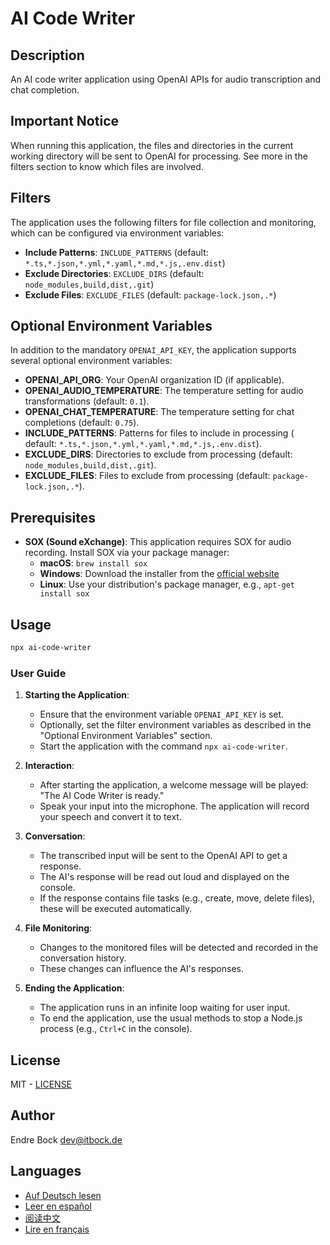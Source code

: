 # AI Code Writer

## Description

An AI code writer application using OpenAI APIs for audio transcription and chat completion.

## Important Notice

When running this application, the files and directories in the current working directory will be sent to OpenAI for
processing. See more in the filters section to know which files are involved.

## Filters

The application uses the following filters for file collection and monitoring, which can be configured via environment
variables:

- **Include Patterns**: `INCLUDE_PATTERNS` (default: `*.ts,*.json,*.yml,*.yaml,*.md,*.js,.env.dist`)
- **Exclude Directories**: `EXCLUDE_DIRS` (default: `node_modules,build,dist,.git`)
- **Exclude Files**: `EXCLUDE_FILES` (default: `package-lock.json,.*`)

## Optional Environment Variables

In addition to the mandatory `OPENAI_API_KEY`, the application supports several optional environment variables:

- **OPENAI_API_ORG**: Your OpenAI organization ID (if applicable).
- **OPENAI_AUDIO_TEMPERATURE**: The temperature setting for audio transformations (default: `0.1`).
- **OPENAI_CHAT_TEMPERATURE**: The temperature setting for chat completions (default: `0.75`).
- **INCLUDE_PATTERNS**: Patterns for files to include in processing (
  default: `*.ts,*.json,*.yml,*.yaml,*.md,*.js,.env.dist`).
- **EXCLUDE_DIRS**: Directories to exclude from processing (default: `node_modules,build,dist,.git`).
- **EXCLUDE_FILES**: Files to exclude from processing (default: `package-lock.json,.*`).

## Prerequisites

- **SOX (Sound eXchange)**: This application requires SOX for audio recording. Install SOX via your package manager:
  - **macOS**: `brew install sox`
  - **Windows**: Download the installer from the [official website](http://sox.sourceforge.net/)
  - **Linux**: Use your distribution's package manager, e.g., `apt-get install sox`

## Usage

```sh
npx ai-code-writer
```

### User Guide

1. **Starting the Application**:
    - Ensure that the environment variable `OPENAI_API_KEY` is set.
    - Optionally, set the filter environment variables as described in the "Optional Environment Variables" section.
    - Start the application with the command `npx ai-code-writer`.

2. **Interaction**:
    - After starting the application, a welcome message will be played: "The AI Code Writer is ready."
    - Speak your input into the microphone. The application will record your speech and convert it to text.

3. **Conversation**:
    - The transcribed input will be sent to the OpenAI API to get a response.
    - The AI's response will be read out loud and displayed on the console.
    - If the response contains file tasks (e.g., create, move, delete files), these will be executed automatically.

4. **File Monitoring**:
    - Changes to the monitored files will be detected and recorded in the conversation history.
    - These changes can influence the AI's responses.

5. **Ending the Application**:
    - The application runs in an infinite loop waiting for user input.
    - To end the application, use the usual methods to stop a Node.js process (e.g., `Ctrl+C` in the console).

## License

MIT - [LICENSE](./LICENSE)

## Author

Endre Bock <dev@itbock.de>

## Languages

- [Auf Deutsch lesen](./README_de.md)
- [Leer en español](./README_es.md)
- [阅读中文](./README_zh.md)
- [Lire en français](./README_fr.md)

